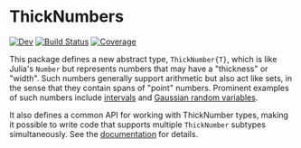 # ThickNumbers

[![Dev](https://img.shields.io/badge/docs-dev-blue.svg)](https://HolyLab.github.io/ThickNumbers.jl/dev/)
[![Build Status](https://github.com/HolyLab/ThickNumbers.jl/actions/workflows/CI.yml/badge.svg?branch=main)](https://github.com/HolyLab/ThickNumbers.jl/actions/workflows/CI.yml?query=branch%3Amain)
[![Coverage](https://codecov.io/gh/HolyLab/ThickNumbers.jl/branch/main/graph/badge.svg)](https://codecov.io/gh/HolyLab/ThickNumbers.jl)

This package defines a new abstract type, `ThickNumber{T}`, which is like Julia's `Number` but represents numbers that may have a "thickness" or "width". Such numbers generally support arithmetic but also act like sets, in the sense that they contain spans of "point" numbers. Prominent examples of such numbers include [intervals](https://en.wikipedia.org/wiki/Interval_arithmetic) and [Gaussian random variables](https://en.wikipedia.org/wiki/Algebra_of_random_variables).

It also defines a common API for working with ThickNumber types, making it possible to write code that supports multiple `ThickNumber` subtypes simultaneously. See the [documentation](https://HolyLab.github.io/ThickNumbers.jl/dev/) for details.
